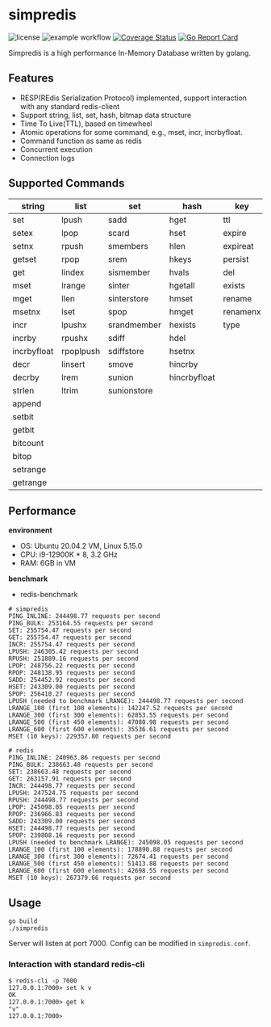 # simpredis
![license](https://img.shields.io/github/license/HK40404/simpredis) ![example workflow](https://github.com/hk40404/simpredis/actions/workflows/coverall.yml/badge.svg?branch=main) [![Coverage Status](https://coveralls.io/repos/github/HK40404/simpredis/badge.svg?branch=main)](https://coveralls.io/github/HK40404/simpredis?branch=main) [![Go Report Card](https://goreportcard.com/badge/github.com/HK40404/simpredis)](https://goreportcard.com/report/github.com/HK40404/simpredis)

Simpredis is a high performance In-Memory Database written by golang.

## Features
- RESP(REdis Serialization Protocol) implemented, support interaction with any standard redis-client
- Support string, list, set, hash, bitmap data structure
- Time To Live(TTL), based on timewheel
- Atomic operations for some command, e.g., mset, incr, incrbyfloat.
- Command function as same as redis
- Concurrent execution
- Connection logs

## Supported Commands
| string      | list      | set         | hash         | key      | connection |
| ----------- | --------- | ----------- | ------------ | -------- | ---------- |
| set         | lpush     | sadd        | hget         | ttl      | ping       |
| setex       | lpop      | scard       | hset         | expire   | echo       |
| setnx       | rpush     | smembers    | hlen         | expireat |            |
| getset      | rpop      | srem        | hkeys        | persist  |            |
| get         | lindex    | sismember   | hvals        | del      |            |
| mset        | lrange    | sinter      | hgetall      | exists   |            |
| mget        | llen      | sinterstore | hmset        | rename   |            |
| msetnx      | lset      | spop        | hmget        | renamenx |            |
| incr        | lpushx    | srandmember | hexists      | type     |            |
| incrby      | rpushx    | sdiff       | hdel         |          |            |
| incrbyfloat | rpoplpush | sdiffstore  | hsetnx       |          |            |
| decr        | linsert   | smove       | hincrby      |          |            |
| decrby      | lrem      | sunion      | hincrbyfloat |          |            |
| strlen      | ltrim     | sunionstore |              |          |            |
| append      |           |             |              |          |            |
| setbit      |           |             |              |          |            |
| getbit      |           |             |              |          |            |
| bitcount    |           |             |              |          |            |
| bitop       |           |             |              |          |            |
| setrange    |           |             |              |          |            |
| getrange    |           |             |              |          |            |

## Performance
**environment**
- OS: Ubuntu 20.04.2 VM, Linux 5.15.0
- CPU: i9-12900K \* 8, 3.2 GHz
- RAM: 6GB in VM

**benchmark**
- redis-benchmark
```shell
# simpredis
PING_INLINE: 244498.77 requests per second
PING_BULK: 253164.55 requests per second
SET: 255754.47 requests per second
GET: 255754.47 requests per second
INCR: 255754.47 requests per second
LPUSH: 246305.42 requests per second
RPUSH: 251889.16 requests per second
LPOP: 248756.22 requests per second
RPOP: 248138.95 requests per second
SADD: 254452.92 requests per second
HSET: 243309.00 requests per second
SPOP: 256410.27 requests per second
LPUSH (needed to benchmark LRANGE): 244498.77 requests per second
LRANGE_100 (first 100 elements): 142247.52 requests per second
LRANGE_300 (first 300 elements): 62853.55 requests per second
LRANGE_500 (first 450 elements): 47080.98 requests per second
LRANGE_600 (first 600 elements): 35536.61 requests per second
MSET (10 keys): 229357.80 requests per second

# redis
PING_INLINE: 240963.86 requests per second
PING_BULK: 238663.48 requests per second
SET: 238663.48 requests per second
GET: 263157.91 requests per second
INCR: 244498.77 requests per second
LPUSH: 247524.75 requests per second
RPUSH: 244498.77 requests per second
LPOP: 245098.05 requests per second
RPOP: 236966.83 requests per second
SADD: 243309.00 requests per second
HSET: 244498.77 requests per second
SPOP: 239808.16 requests per second
LPUSH (needed to benchmark LRANGE): 245098.05 requests per second
LRANGE_100 (first 100 elements): 178890.88 requests per second
LRANGE_300 (first 300 elements): 72674.41 requests per second
LRANGE_500 (first 450 elements): 51413.88 requests per second
LRANGE_600 (first 600 elements): 42698.55 requests per second
MSET (10 keys): 267379.66 requests per second
```

## Usage
```shell
go build
./simpredis
```
Server will listen at port 7000. Config can be modified in `simpredis.conf`.

### Interaction with standard redis-cli
```shell
$ redis-cli -p 7000
127.0.0.1:7000> set k v
OK
127.0.0.1:7000> get k
"v"
127.0.0.1:7000>
```
